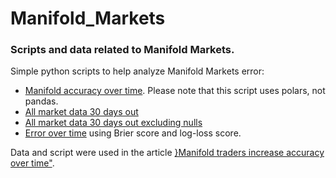 # Manifold_Markets


### Scripts and data related to Manifold Markets.

Simple python scripts to help analyze Manifold Markets error:
* [Manifold accuracy over time](https://github.com/mickbransfield/Manifold_Markets/blob/main/manifold_accuracy_time.py). Please note that this script uses polars, not pandas.
* [All market data 30 days out](https://github.com/mickbransfield/Manifold_Markets/blob/main/manifold_market_data_time_30to1.zip)
* [All market data 30 days out excluding nulls](https://github.com/mickbransfield/Manifold_Markets/blob/main/manifold_market_data_time_30to1_no_nulls.csv) 
* [Error over time](https://github.com/mickbransfield/Manifold_Markets/blob/main/manifold_market_error_scores_30to1.csv) using Brier score and log-loss score.

Data and script were used in the article [}Manifold traders increase accuracy over time"](https://mickbransfield.com/2024/02/03/manifold-traders-increase-accuracy-over-time/).

